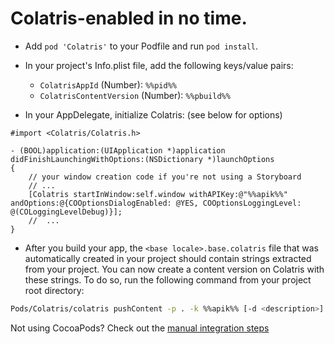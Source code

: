 # Colatris-enabled in no time.

* Add `pod 'Colatris'` to your Podfile and run `pod install`.

* In your project's Info.plist file, add the following keys/value pairs: 
    * `ColatrisAppId` (Number): `%%pid%%`
    * `ColatrisContentVersion` (Number): `%%pbuild%%`

* In your AppDelegate, initialize Colatris: (see below for options)

```objc
#import <Colatris/Colatris.h>

- (BOOL)application:(UIApplication *)application didFinishLaunchingWithOptions:(NSDictionary *)launchOptions 
{   
    // your window creation code if you're not using a Storyboard
    // ...
    [Colatris startInWindow:self.window withAPIKey:@"%%apik%%" andOptions:@{COOptionsDialogEnabled: @YES, COOptionsLoggingLevel: @(COLoggingLevelDebug)}];
    //  ...
}
```

* After you build your app, the `<base locale>.base.colatris` file that was automatically created in your project should contain strings extracted from your project. You can now create a content version on Colatris with these strings. To do so, run the following command from your project root directory:

```bash
Pods/Colatris/colatris pushContent -p . -k %%apik%% [-d <description>]
```

Not using CocoaPods? Check out the [manual integration steps]('/#/colatris/docs/02_iOS/02_Advanced')